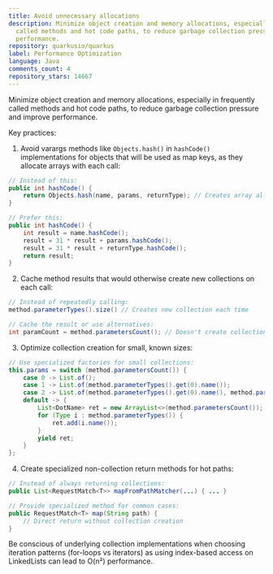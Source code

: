 ```yaml
---
title: Avoid unnecessary allocations
description: Minimize object creation and memory allocations, especially in frequently
  called methods and hot code paths, to reduce garbage collection pressure and improve
  performance.
repository: quarkusio/quarkus
label: Performance Optimization
language: Java
comments_count: 4
repository_stars: 14667
---
```


Minimize object creation and memory allocations, especially in frequently called methods and hot code paths, to reduce garbage collection pressure and improve performance.

Key practices:
1. Avoid varargs methods like `Objects.hash()` in `hashCode()` implementations for objects that will be used as map keys, as they allocate arrays with each call:
```java
// Instead of this:
public int hashCode() {
    return Objects.hash(name, params, returnType); // Creates array allocation
}

// Prefer this:
public int hashCode() {
    int result = name.hashCode();
    result = 31 * result + params.hashCode();
    result = 31 * result + returnType.hashCode();
    return result;
}
```

2. Cache method results that would otherwise create new collections on each call:
```java
// Instead of repeatedly calling:
method.parameterTypes().size() // Creates new collection each time

// Cache the result or use alternatives:
int paramCount = method.parametersCount(); // Doesn't create collection
```

3. Optimize collection creation for small, known sizes:
```java
// Use specialized factories for small collections:
this.params = switch (method.parametersCount()) {
    case 0 -> List.of();
    case 1 -> List.of(method.parameterTypes().get(0).name());
    case 2 -> List.of(method.parameterTypes().get(0).name(), method.parameterTypes().get(1).name());
    default -> {
        List<DotName> ret = new ArrayList<>(method.parametersCount());
        for (Type i : method.parameterTypes()) {
            ret.add(i.name());
        }
        yield ret;
    }
};
```

4. Create specialized non-collection return methods for hot paths:
```java
// Instead of always returning collections:
public List<RequestMatch<T>> mapFromPathMatcher(...) { ... }

// Provide specialized method for common cases:
public RequestMatch<T> map(String path) {
    // Direct return without collection creation
}
```

Be conscious of underlying collection implementations when choosing iteration patterns (for-loops vs iterators) as using index-based access on LinkedLists can lead to O(n²) performance.